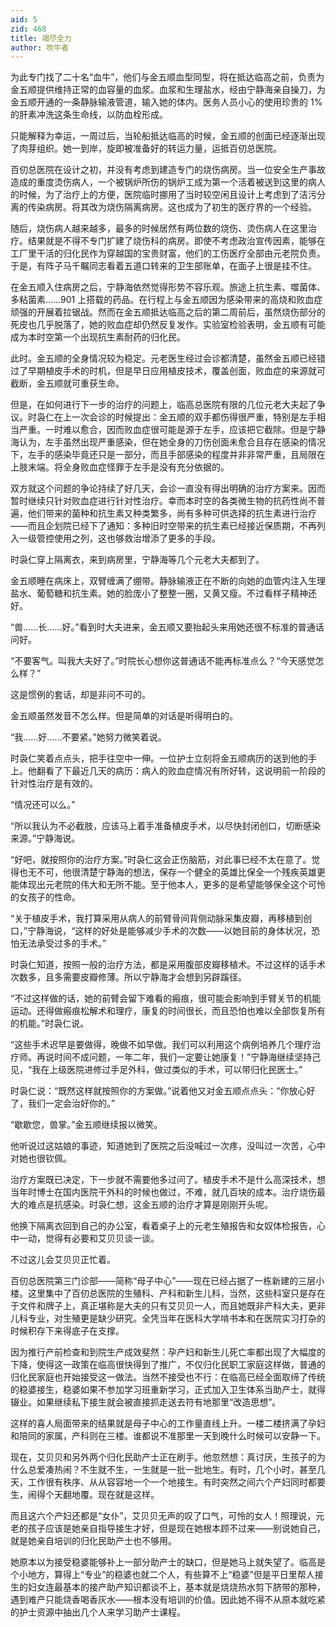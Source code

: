 ```yaml
---
aid: 5
zid: 468
title: 竭尽全力
author: 吹牛者
---
```


为此专门找了二十名“血牛”，他们与金五顺血型同型，将在抵达临高之前，负责为金五顺提供维持正常的血容量的血浆。血浆和生理盐水，经由宁静海亲自操刀，为金五顺开通的一条静脉输液管道，输入她的体内。医务人员小心的使用珍贵的 1%的肝素冲洗这条生命线，以防血栓形成。

只能解释为幸运，一周过后，当轮船抵达临高的时候，金五顺的创面已经逐渐出现了肉芽组织。她一到岸，旋即被准备好的转运力量，运抵百仞总医院。

百仞总医院在设计之初，并没有考虑到建造专门的烧伤病房。当一位安全生产事故造成的重度烫伤病人，一个被锅炉所伤的锅炉工成为第一个活着被送到这里的病人的时候，为了治疗上的方便，医院临时挪用了当时较空闲且设计上考虑到了洁污分离的传染病房。将其改为烧伤隔离病房。这也成为了初生的医疗界的一个经验。

随后，烧伤病人越来越多，最多的时候居然有两位数的烧伤、烫伤病人在这里治疗。结果就是不得不专门扩建了烧伤科的病房。即使不考虑政治宣传因素，能够在工厂里干活的归化民作为穿越国的宝贵财富，他们的工伤医疗全部由元老院负责。于是，有阵子马千瞩同志看着五道口转来的卫生部账单，在面子上很是挂不住。

在金五顺入住病房之后，宁静海依然觉得形势不容乐观。旅途上抗生素、噬菌体、多粘菌素……901 上搭载的药品。在行程上与金五顺因为感染带来的高烧和败血症顽强的开展着拉锯战。然而在金五顺抵达临高之后的第二周前后，虽然烧伤部分的死皮也几乎脱落了，她的败血症却仍然反复发作。实验室检验表明，金五顺有可能成为本时空第一个出现抗生素耐药的归化民。

此时。金五顺的全身情况较为稳定。元老医生经过会诊都清楚，虽然金五顺已经错过了早期植皮手术的时机，但是早日应用植皮技术，覆盖创面，败血症的来源就可截断，金五顺就可重获生命。

但是，在如何进行下一步的治疗的问题上，临高总医院有限的几位元老大夫起了争议。时袅仁在上一次会诊的时候提出：金五顺的双手都伤得很严重，特别是左手相当严重。一时难以愈合，因而败血症很可能是源于左手，应该把它截除。但是宁静海认为，左手虽然出现严重感染，但在她全身的刀伤创面未愈合且存在感染的情况下，左手的感染毕竟还只是一部分，而且手部感染的程度并非非常严重，且局限在上肢末端。将全身败血症怪罪于左手是没有充分依据的。

双方就这个问题的争论持续了好几天，会诊一直没有得出明确的治疗方案来。因而暂时继续只针对败血症进行针对性治疗。幸而本时空的各类微生物的抗药性尚不普遍，他们带来的菌种和抗生素又种类繁多，尚有多种可供选择的抗生素进行治疗——而且企划院已经下了通知：多种旧时空带来的抗生素已经接近保质期，不再列入一级管控使用之列，这也够救治增添了更多的手段。

时袅仁穿上隔离衣，来到病房里，宁静海等几个元老大夫都到了。

金五顺睡在病床上，双臂缠满了绷带。静脉输液正在不断的向她的血管内注入生理盐水、葡萄糖和抗生素。她的脸庞小了整整一圈，又黄又瘦。不过看样子精神还好。

“兽……长……好。”看到时大夫进来，金五顺又要抬起头来用她还很不标准的普通话问好。

“不要客气。叫我大夫好了。”时院长心想你这普通话不能再标准点么？“今天感觉怎么样？”

这是惯例的套话，却是非问不可的。

金五顺虽然发音不怎么样。但是简单的对话是听得明白的。

“我……好……不要紧。”她努力微笑着说。

时袅仁笑着点点头，把手往空中一伸。一位护士立刻将金五顺病历的送到他的手上。他翻看了下最近几天的病历：病人的败血症情况有所好转，这说明前一阶段的针对性治疗是有效的。

“情况还可以么。”

“所以我认为不必截肢，应该马上着手准备植皮手术，以尽快封闭创口，切断感染来源。”宁静海说。

“好吧，就按照你的治疗方案。”时袅仁这会正伤脑筋，对此事已经不太在意了。觉得也无不可，他很清楚宁静海的想法，保存一个健全的英雄比保全一个残疾英雄更能体现出元老院的伟大和无所不能。至于他本人，更多的是希望能够保全这个可怜的女孩子的性命。

“关于植皮手术，我打算采用从病人的前臂骨间背侧动脉采集皮瓣，再移植到创口，”宁静海说，“这样的好处是能够减少手术的次数——以她目前的身体状况，恐怕无法承受过多的手术。”

时袅仁知道，按照一般的治疗方法，都是采用腹部皮瓣移植术。不过这样的话手术次数多，且多需要皮瓣修薄。所以宁静海才会想到另辟蹊径。

“不过这样做的话，她的前臂会留下难看的瘢痕，很可能会影响到手臂关节的机能运动。还得做瘢痕松解术和理疗，康复的时间很长，而且恐怕也难以全部恢复所有的机能。”时袅仁说。

“这些手术迟早是要做得，晚做不如早做。我们可以利用这个病例培养几个理疗治疗师。再说时间不成问题，一年二年，我们一定要让她康复！”宁静海继续坚持己见，“我在上级医院进修过手足外科，做过类似的手术，可以带归化民医士。”

时袅仁说：“既然这样就按照你的方案做。”说着他又对金五顺点点头：“你放心好了，我们一定会治好你的。”

“歇歇您，兽掌。”金五顺继续报以微笑。

他听说过这姑娘的事迹，知道她到了医院之后没喊过一次疼，没叫过一次苦，心中对她也很钦佩。

治疗方案既已决定，下一步就不需要他多过问了。植皮手术不是什么高深技术，想当年时博士在国内医院干外科的时候也做过，不难，就几百块的成本。治疗烧伤最大的难点是抗感染。时袅仁想，这金五顺的治疗才算是刚刚开头呢。

他换下隔离衣回到自己的办公室，看着桌子上的元老生殖报告和女奴体检报告，心中一动，觉得有必要和艾贝贝谈一谈。

不过这儿会艾贝贝正忙着。

百仞总医院第三门诊部——简称“母子中心”——现在已经占据了一栋新建的三层小楼。这里集中了百仞总医院的生殖科、产科和新生儿科，当然，这些科室只是存在于文件和牌子上，真正堪称是大夫的只有艾贝贝一人，而且她既非产科大夫，更非儿科专业，对生殖更是缺少研究。全凭当年在医科大学啃书本和在医院实习打杂的时候积存下来得底子在支撑。

因为推行产前检查和到院生产成效斐然：孕产妇和新生儿死亡率都出现了大幅度的下降，使得这一政策在临高很快得到了推广，不仅归化民职工家庭这样做，普通的归化民家庭也开始接受这一做法。当然不接受也不行：在临高已经全面取缔了传统的稳婆接生，稳婆如果不参加学习班重新学习，正式加入卫生体系当助产士，就得辍业。如果继续私下接生就会被直接抓走送去符有地那里“改造思想”。

这样的喜人局面带来的结果就是母子中心的工作量直线上升。一楼二楼挤满了孕妇和陪同的家属，产科则在三楼。谁都说不准那里一天到晚什么时候可以安静一下。

现在，艾贝贝和另外两个归化民助产士正在刷手。他忽然想：真讨厌，生孩子的为什么总爱凑热闹？不生就不生，一生就是一批一批地生。有时，几个小时，甚至几天，工作很有秩序、从从容容地一个一个地接生。有时突然之间六个产妇同时都要生，闹得个天翻地覆。现在就是这样。

而且这六个产妇还都是“女仆”，艾贝贝无声的叹了口气，可怜的女人！照理说，元老的孩子应该是她亲自指导接生才好，但是现在她根本顾不过来——别说她自己，就是她亲自培训的归化民助产士也不够用。

她原本以为接受稳婆能够补上一部分助产士的缺口，但是她马上就失望了。临高是个小地方，算得上“专业”的稳婆也就二个人，有些算不上“稳婆”但是平日里帮人接生的妇女连最基本的接产助产知识都谈不上，基本就是烧烧热水剪下脐带的那种，遇到难产只能烧香喝香灰水——根本没有培训的价值。因此她不得不从原本就吃紧的护士资源中抽出几个人来学习助产士课程。
